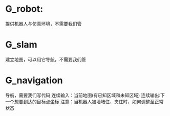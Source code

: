 # G_robot:

提供机器人与仿真环境，不需要我们管

# G_slam

建立地图，可以用它导航，不需要我们管

# G_navigation

导航，需要我们写代码
连续输入：当前地图(有已知区域和未知区域)
连续输出:下一个想要到达的目标点坐标
注意：当机器人被墙堵住、夹住时，如何调整至正常状态
